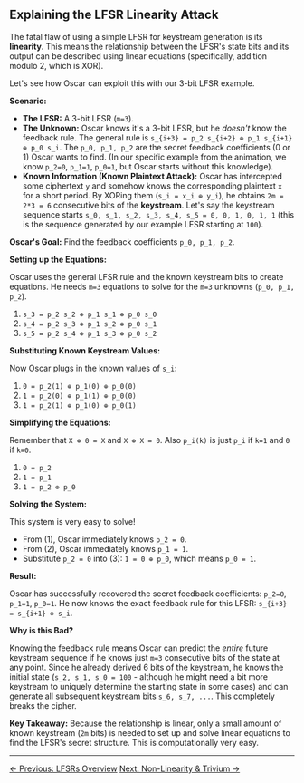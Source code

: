 ## Explaining the LFSR Linearity Attack

The fatal flaw of using a simple LFSR for keystream generation is its **linearity**. This means the relationship between the LFSR's state bits and its output can be described using linear equations (specifically, addition modulo 2, which is XOR).

Let's see how Oscar can exploit this with our 3-bit LFSR example.

**Scenario:**

*   **The LFSR:** A 3-bit LFSR (`m=3`).
*   **The Unknown:** Oscar knows it's a 3-bit LFSR, but he *doesn't* know the feedback rule. The general rule is `s_{i+3} = p_2 s_{i+2} ⊕ p_1 s_{i+1} ⊕ p_0 s_i`. The `p_0, p_1, p_2` are the secret feedback coefficients (0 or 1) Oscar wants to find. (In our specific example from the animation, we know `p_2=0`, `p_1=1`, `p_0=1`, but Oscar starts without this knowledge).
*   **Known Information (Known Plaintext Attack):** Oscar has intercepted some ciphertext `y` and somehow knows the corresponding plaintext `x` for a short period. By XORing them (`s_i = x_i ⊕ y_i`), he obtains `2m = 2*3 = 6` consecutive bits of the **keystream**. Let's say the keystream sequence starts `s_0, s_1, s_2, s_3, s_4, s_5 = 0, 0, 1, 0, 1, 1` (this is the sequence generated by our example LFSR starting at `100`).

**Oscar's Goal:** Find the feedback coefficients `p_0, p_1, p_2`.

**Setting up the Equations:**

Oscar uses the general LFSR rule and the known keystream bits to create equations. He needs `m=3` equations to solve for the `m=3` unknowns (`p_0, p_1, p_2`).

1.  `s_3 = p_2 s_2 ⊕ p_1 s_1 ⊕ p_0 s_0`
2.  `s_4 = p_2 s_3 ⊕ p_1 s_2 ⊕ p_0 s_1`
3.  `s_5 = p_2 s_4 ⊕ p_1 s_3 ⊕ p_0 s_2`

**Substituting Known Keystream Values:**

Now Oscar plugs in the known values of `s_i`:

1.  `0 = p_2(1) ⊕ p_1(0) ⊕ p_0(0)`
2.  `1 = p_2(0) ⊕ p_1(1) ⊕ p_0(0)`
3.  `1 = p_2(1) ⊕ p_1(0) ⊕ p_0(1)`

**Simplifying the Equations:**

Remember that `X ⊕ 0 = X` and `X ⊕ X = 0`. Also `p_i(k)` is just `p_i` if `k=1` and `0` if `k=0`.

1.  `0 = p_2`
2.  `1 = p_1`
3.  `1 = p_2 ⊕ p_0`

**Solving the System:**

This system is very easy to solve!

*   From (1), Oscar immediately knows `p_2 = 0`.
*   From (2), Oscar immediately knows `p_1 = 1`.
*   Substitute `p_2 = 0` into (3): `1 = 0 ⊕ p_0`, which means `p_0 = 1`.

**Result:**

Oscar has successfully recovered the secret feedback coefficients: `p_2=0`, `p_1=1`, `p_0=1`. He now knows the exact feedback rule for this LFSR: `s_{i+3} = s_{i+1} ⊕ s_i`.

**Why is this Bad?**

Knowing the feedback rule means Oscar can predict the *entire* future keystream sequence if he knows just `m=3` consecutive bits of the state at any point. Since he already derived 6 bits of the keystream, he knows the initial state (`s_2, s_1, s_0 = 100` - although he might need a bit more keystream to uniquely determine the starting state in some cases) and can generate all subsequent keystream bits `s_6, s_7, ...`. This completely breaks the cipher.

**Key Takeaway:** Because the relationship is linear, only a small amount of known keystream (`2m` bits) is needed to set up and solve linear equations to find the LFSR's secret structure. This is computationally very easy.

---

<div class="page-navigation">
    <a href="ch02_lfsr.html" class="prev">← Previous: LFSRs Overview</a>
    <a href="ch02_nonlinear.html" class="next">Next: Non-Linearity & Trivium →</a>
</div>

<script src="../scripts/main.js"></script>